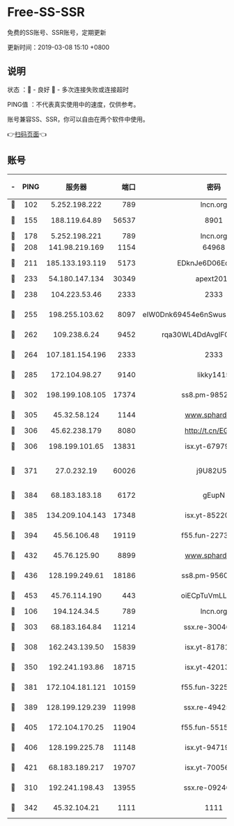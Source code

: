 # Free-SS-SSR

免费的SS账号、SSR账号，定期更新

更新时间：2019-03-08 15:10 +0800

## 说明

状态     ：🙂 - 良好 🙁 - 多次连接失败或连接超时

PING值   ：不代表真实使用中的速度，仅供参考。

账号兼容SS、SSR，你可以自由在两个软件中使用。

👉[扫码页面](https://liesauer.github.io/Free-SS-SSR/)👈

## 账号

|-|PING|服务器|端口|密码|加密方式|区域|
|:----:|:----:|:-----:|-----:|:----:|:----:|:----:|
|🙂|102|5.252.198.222|789|lncn.org|rc4|JP|
|🙂|155|188.119.64.89|56537|8901|aes-256-cfb|RU|
|🙂|178|5.252.198.221|789|lncn.org|rc4|JP|
|🙂|208|141.98.219.169|1154|64968|chacha20|US|
|🙂|211|185.133.193.119|5173|EDknJe6D06EoWDaw|aes-256-cfb|US|
|🙂|233|54.180.147.134|30349|apext2019|chacha20|KR|
|🙂|238|104.223.53.46|2333|2333|aes-256-cfb|US|
|🙂|255|198.255.103.62|8097|eIW0Dnk69454e6nSwuspv9DmS201tQ0D|aes-256-cfb|US|
|🙂|262|109.238.6.24|9452|rqa30WL4DdAvgIFG6Fs3znzTa|aes-256-cfb|FR|
|🙂|264|107.181.154.196|2333|2333|aes-256-cfb|US|
|🙂|285|172.104.98.27|9140|likky1415|aes-256-cfb|JP|
|🙂|302|198.199.108.105|17374|ss8.pm-98527684|aes-256-cfb|US|
|🙂|305|45.32.58.124|1144|www.sphard.com|aes-256-cfb|JP|
|🙂|306|45.62.238.179|8080|http://t.cn/EGJIyrl|rc4-md5|CA|
|🙂|306|198.199.101.65|13831|isx.yt-67979439|aes-256-cfb|US|
|🙂|371|27.0.232.19|60026|j9U82U53|xchacha20-ietf-poly1305|HK|
|🙂|384|68.183.183.18|6172|gEupN|aes-256-cfb|SG|
|🙂|385|134.209.104.143|17348|isx.yt-85220846|aes-256-cfb|SG|
|🙂|394|45.56.106.48|19119|f55.fun-22731576|aes-256-cfb|US|
|🙂|432|45.76.125.90|8899|www.sphard.com|aes-256-cfb|AU|
|🙂|436|128.199.249.61|18186|ss8.pm-95603573|aes-256-cfb|SG|
|🙂|453|45.76.114.190|443|oiECpTuVmLLxk4Ts|aes-256-cfb|AU|
|🙂|106|194.124.34.5|789|lncn.org|rc4|JP|
|🙂|303|68.183.164.84|11214|ssx.re-30046337|aes-256-cfb|US|
|🙂|308|162.243.139.50|15839|isx.yt-81781713|aes-256-cfb|US|
|🙂|350|192.241.193.86|18715|isx.yt-42013662|aes-256-cfb|US|
|🙂|381|172.104.181.121|10159|f55.fun-32253878|aes-256-cfb|SG|
|🙂|389|128.199.129.239|11998|ssx.re-49425737|aes-256-cfb|SG|
|🙂|405|172.104.170.25|11904|f55.fun-55158712|aes-256-cfb|SG|
|🙂|406|128.199.225.78|11148|isx.yt-94719488|aes-256-cfb|SG|
|🙂|421|68.183.189.217|19707|isx.yt-70056316|aes-256-cfb|SG|
|🙁|310|192.241.198.43|13955|ssx.re-09246977|aes-256-cfb|US|
|🙁|342|45.32.104.21|1111|1111|aes-256-cfb|SG|
